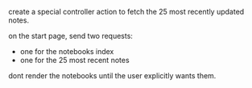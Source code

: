 create a special controller action to fetch the 25 most recently updated
notes.

on the start page, send two requests:
* one for the notebooks index
* one for the 25 most recent notes

dont render the notebooks until the user explicitly wants them.
